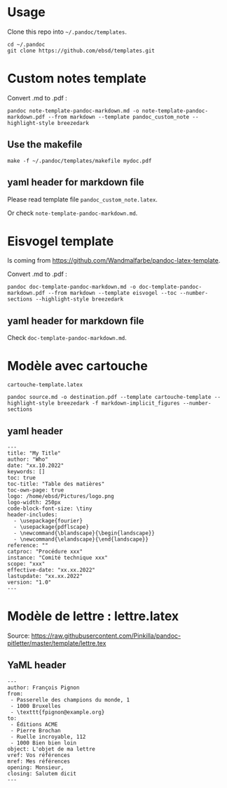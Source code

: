 # Usage

Clone this repo into `~/.pandoc/templates`.

```
cd ~/.pandoc
git clone https://github.com/ebsd/templates.git
```

# Custom notes template

Convert .md to .pdf :

```
pandoc note-template-pandoc-markdown.md -o note-template-pandoc-markdown.pdf --from markdown --template pandoc_custom_note --highlight-style breezedark
```

## Use the makefile

```
make -f ~/.pandoc/templates/makefile mydoc.pdf
```

## yaml header for markdown file

Please read template file `pandoc_custom_note.latex`.

Or check `note-template-pandoc-markdown.md`.

# Eisvogel template

Is coming from https://github.com/Wandmalfarbe/pandoc-latex-template.

Convert .md to .pdf :

```
pandoc doc-template-pandoc-markdown.md -o doc-template-pandoc-markdown.pdf --from markdown --template eisvogel --toc --number-sections --highlight-style breezedark
```

## yaml header for markdown file

Check `doc-template-pandoc-markdown.md`.

# Modèle avec cartouche

`cartouche-template.latex`

```
pandoc source.md -o destination.pdf --template cartouche-template --highlight-style breezedark -f markdown-implicit_figures --number-sections
```

## yaml header

```
---
title: "My Title"
author: "Who"
date: "xx.10.2022"
keywords: []
toc: true
toc-title: "Table des matières"
toc-own-page: true
logo: /home/ebsd/Pictures/logo.png
logo-width: 250px
code-block-font-size: \tiny
header-includes:
  - \usepackage{fourier}
  - \usepackage{pdflscape}
  - \newcommand{\blandscape}{\begin{landscape}}
  - \newcommand{\elandscape}{\end{landscape}}
reference: ""
catproc: "Procédure xxx"
instance: "Comité technique xxx"
scope: "xxx"
effective-date: "xx.xx.2022"
lastupdate: "xx.xx.2022"
version: "1.0"
---
```

# Modèle de lettre : lettre.latex
Source: https://raw.githubusercontent.com/Pinkilla/pandoc-pitletter/master/template/lettre.tex

## YaML header

```
---
author: François Pignon
from:
 - Passerelle des champions du monde, 1
 - 1000 Bruxelles
 - \texttt{fpignon@example.org}
to: 
 - Éditions ACME
 - Pierre Brochan
 - Ruelle incroyable, 112
 - 1000 Bien bien loin
object: L'objet de ma lettre
vref: Vos références
mref: Mes références
opening: Monsieur,
closing: Salutem dicit
---
```
